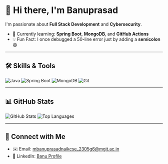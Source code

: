 # 👋 Hi there, I'm Banuprasad  
I'm passionate about **Full Stack Development** and **Cybersecurity**.

- 🎯 Currently learning: **Spring Boot**, **MongoDB**, and **GitHub Actions**
- 💡 Fun Fact: I once debugged a 50-line error just by adding a **semicolon** 😄

---

## 🛠️ Skills & Tools

![Java](https://img.shields.io/badge/Java-ED8B00?style=for-the-badge&logo=java&logoColor=white)
![Spring Boot](https://img.shields.io/badge/SpringBoot-6DB33F?style=for-the-badge&logo=spring-boot&logoColor=white)
![MongoDB](https://img.shields.io/badge/MongoDB-4DB33D?style=for-the-badge&logo=mongodb&logoColor=white)
![Git](https://img.shields.io/badge/Git-F05032?style=for-the-badge&logo=git&logoColor=white)

---

## 📊 GitHub Stats

![GitHub Stats](https://github-readme-stats.vercel.app/api?username=banunaik&show_icons=true&theme=radical)
![Top Languages](https://github-readme-stats.vercel.app/api/top-langs/?username=banunaik&layout=compact&theme=radical)

---

## 🤝 Connect with Me

- ✉️ Email: mbanuprasadnaikcse_2305g6@mgit.ac.in  
- 💼 LinkedIn: [Banu Profile](https://linkedin.com/in/Banu-example)

